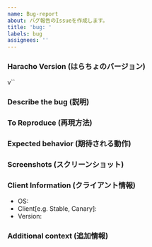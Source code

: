 ```yaml
---
name: Bug-report
about: バグ報告のIssueを作成します。
title: 'bug: '
labels: bug
assignees: ''
---
```


### Haracho Version (はらちょのバージョン)

v``

<!--
    はらちょのバージョンを記載します。(必須ではありませんがあると喜びます)
    はらちょのバージョンは "!version" で確認が可能です。
-->

### Describe the bug (説明)

### To Reproduce (再現方法)

### Expected behavior (期待される動作)

### Screenshots (スクリーンショット)

### Client Information (クライアント情報)

- OS:
- Client[e.g. Stable, Canary]:
- Version: <!-- Discordの設定画面から確認できます -->

### Additional context (追加情報)
